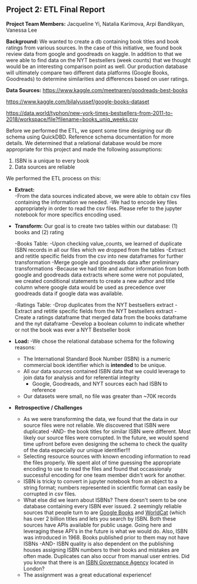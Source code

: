 ## Project 2:  ETL Final Report

**Project Team Members:**  Jacqueline Yi, Natalia Karimova, Arpi Bandikyan, Vanessa Lee

**Background:** We wanted to create a db containing book titles and book ratings from various sources.  In the case of this initiative, we found book review data from google and goodreads on kaggle.  In addition to that we were able to find data on the NYT bestsellers (week counts) that we thought would be an interesting comparison point as well.  Our production database will ultimately compare two different data platforms (Google Books, Goodreads) to determine similarities and differences based on user ratings.

**Data Sources:**
  https://www.kaggle.com/meetnaren/goodreads-best-books
  
  https://www.kaggle.com/bilalyussef/google-books-dataset
  
  https://data.world/typhon/new-york-times-bestsellers-from-2011-to-2018/workspace/file?filename=books_uniq_weeks.csv
  
  
Before we performed the ETL, we spent some time designing our db schema using QuickDBD.  Reference schema documentation for more details.  We determined that a relational     database would be more appropriate for this project and made the following assumptions:
  1) ISBN is a unique to every book
  2) Data sources are reliable
  
We performed the ETL process on this:
  - **Extract:**  
    -From the data sources indicated above, we were able to obtain csv files containing the information we needed.
    -We had to encode key files appropriately in order to read the csv files.  Please refer to the jupyter notebook for more specifics encoding used.
    
  - **Transform:**  Our goal is to create two tables within our database: (1) books and (2) rating
  
    -Books Table:
      -Upon checking value_counts, we learned of duplicate ISBN records in all our files which we dropped from the tables
      -Extract and retitle specific fields from the csv into new dataframes for further transformation
      -Merge google and goodreads data after preliminary transformations
      -Because we had title and author information from both google and goodreads data extracts where some were not populated, we created conditional statements to create a        new author and title column where google data would be used as precedence over goodreads data if google data was available.
     
    -Ratings Table:
      -Drop duplicates from the NYT bestsellers extract
      -Extract and retitle specific fields from the NYT bestsellers extract
      -Create a ratings dataframe that merged data from the books dataframe and the nyt dataframe
      -Develop a boolean column to indicate whether or not the book was ever a NYT Bestseller book
      
   - **Load:** 
      -We chose the relational database schema for the following reasons:
        - The International Standard Book Number (ISBN) is a numeric commercial book identifier which is **intended** to be unique.
        - All our data sources contained ISBN data that we could leverage to join data for analysis and for referential integrity
           - Google, Goodreads, and NYT sources each had ISBN to reference
        - Our datasets were small, no file was greater than ~70K records
 
- **Retrospective / Challenges**
  - As we were transforming the data, we found that the data in our source files were not reliable.  We discovered that ISBN were duplicated -AND- the book titles for similar   ISBN were different.  Most likely our source files were corrupted.  In the future, we would spend time upfront before even designing the schema to check the quality of the data especially our unique identifier!!!  
  - Selecting resource sources with known encoding information to read the files properly.  We spent alot of time guessing the appropriate encoding to use to read the files and found that occassionaly successful encoding for one team member didn't work for another.
  - ISBN is tricky to convert in jupyter notebook from an object to a string format; numbers represented in scientific format can easily be corrupted in csv files. 
  - What else did we learn about ISBNs?  There doesn't seem to be one database containing every ISBN ever issued.  2 seemingly reliable sources that people turn to are [Google Books](https://developers.google.com/books/) and [WorldCat](https://www.worldcat.org/affiliate/tools?atype=wcapi) (which has over 2 billion titles and lets you search by ISBN.  Both these sources have APIs available for public usage.  Going here and leveraging these API's in the future is what we would do.  Also, ISBN was introduced in 1968.  Books published prior to them may not have ISBNs -AND- ISBN quality is also dependent on the publishing houses assigning ISBN numbers to their books and mistakes are often made.  Duplicates can also occur from manual user entries.  Did you know that there is an [ISBN Governance Agency](https://www.isbn-international.org/content/what-isbn) located in London? 
  - The assignment was a great educational experience!
  
















